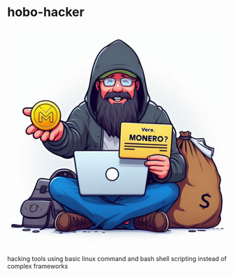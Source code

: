 # hobo-hacker

![logo](OIG1.cjr18.jpeg)

hacking tools using basic linux command and bash shell scripting instead of complex frameworks 
